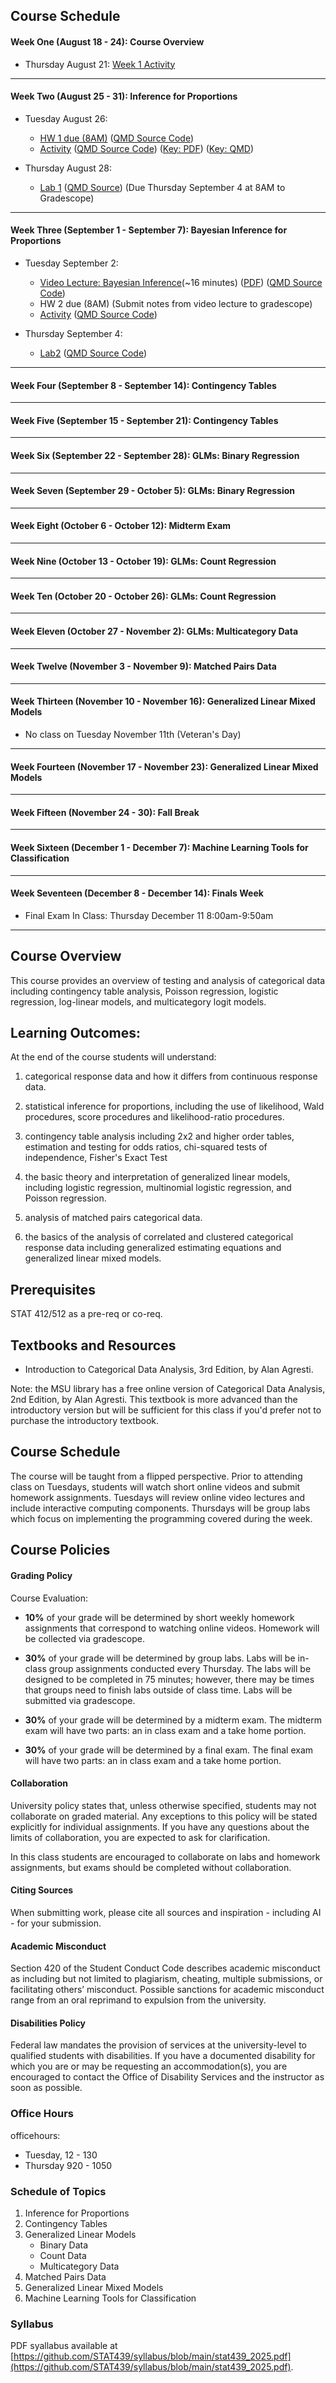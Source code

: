 ## Course Schedule


#### Week One (August 18 - 24): Course Overview

- Thursday August 21: [Week 1 Activity](https://github.com/STAT439/Activities/blob/main/Week1.pdf)

---

#### Week Two (August 25 - 31): Inference for Proportions

- Tuesday August 26:
    - [HW 1 due (8AM)](https://github.com/STAT439/HW/blob/main/HW1_439.pdf) ([QMD Source Code](https://raw.githubusercontent.com/STAT439/HW/refs/heads/main/HW1_439.qmd?token=GHSAT0AAAAAADI5WTVEQZJ52MWB5EYGX6HA2E47SAA))
    - [Activity](https://github.com/STAT439/Activities/blob/main/Week2.pdf) ([QMD Source Code](https://raw.githubusercontent.com/STAT439/Activities/refs/heads/main/Week2.qmd)) ([Key: PDF](https://github.com/STAT439/Activities/blob/main/Week2_key.pdf)) ([Key: QMD](https://raw.githubusercontent.com/STAT439/Activities/refs/heads/main/Week2_key.qmd))
 
- Thursday August 28:
    - [Lab 1](https://github.com/STAT439/Lab/blob/main/Lab1.md) ([QMD Source](https://raw.githubusercontent.com/STAT439/Lab/refs/heads/main/Lab1.qmd)) (Due Thursday September 4 at 8AM to Gradescope)
      
---

#### Week Three (September 1 - September 7): Bayesian Inference for Proportions

- Tuesday September 2:
    - [Video Lecture: Bayesian Inference](https://montana.hosted.panopto.com/Panopto/Pages/Viewer.aspx?id=82d57f07-9242-4003-8746-b344012b79e5)(~16 minutes) ([PDF](https://github.com/STAT439/VideoScripts/blob/main/Week3_script.pdf)) ([QMD Source Code](https://raw.githubusercontent.com/STAT439/VideoScripts/refs/heads/main/Week3_script.qmd))
    - HW 2 due (8AM) (Submit notes from video lecture to gradescope)
    - [Activity](https://github.com/STAT439/Activities/blob/main/Week3.pdf) ([QMD Source Code](https://raw.githubusercontent.com/STAT439/Activities/refs/heads/main/Week3.qmd))
      
- Thursday September 4:
    - [Lab2](https://github.com/STAT439/Lab/blob/main/Lab2.md) ([QMD Source Code](https://raw.githubusercontent.com/STAT439/Lab/refs/heads/main/Lab2.qmd))
      
---

#### Week Four (September 8 - September 14): Contingency Tables



---

#### Week Five (September 15 - September 21): Contingency Tables


---

#### Week Six (September 22 - September 28): GLMs: Binary Regression

---

#### Week Seven (September 29 - October 5): GLMs: Binary Regression



---
#### Week Eight (October 6 - October 12): Midterm Exam


---
#### Week Nine (October 13 - October 19): GLMs: Count Regression


---
#### Week Ten (October 20 - October 26): GLMs: Count Regression

---

#### Week Eleven (October 27 - November 2): GLMs: Multicategory Data

---

#### Week Twelve (November 3 - November 9): Matched Pairs Data


---
#### Week Thirteen (November 10 - November 16): Generalized Linear Mixed Models

- No class on Tuesday November 11th (Veteran's Day)

---
#### Week Fourteen (November 17 - November 23): Generalized Linear Mixed Models

---
#### Week Fifteen (November 24 - 30): Fall Break


---
#### Week Sixteen (December 1 - December 7):  Machine Learning Tools for Classification

  
---
#### Week Seventeen (December 8 - December 14): Finals Week


- Final Exam In Class: Thursday December 11	8:00am-9:50am

---



## Course Overview

This course provides an overview of testing and analysis of categorical data including contingency table analysis, Poisson regression, logistic regression, log-linear models, and multicategory logit models. 

## Learning Outcomes:

At the end of the course students will understand:

1. categorical response data and how it differs from continuous response data.

2. statistical inference for proportions, including the use of likelihood, Wald procedures, score procedures and likelihood-ratio procedures.

3. contingency table analysis including 2x2 and higher order tables, estimation and testing for odds ratios, chi-squared tests of independence, Fisher's Exact Test

4. the basic theory and interpretation of generalized linear models, including logistic regression, multinomial logistic regression, and Poisson regression.

5. analysis of matched pairs categorical data.

6. the basics of the analysis of correlated and clustered categorical response data including generalized estimating equations and generalized linear mixed models.

## Prerequisites

STAT 412/512 as a pre-req or co-req.


## Textbooks and Resources

- Introduction to Categorical Data Analysis, 3rd Edition, by Alan Agresti.

Note: the MSU library has a free online version of Categorical Data Analysis, 2nd Edition, by Alan Agresti. This textbook is more advanced than the introductory version but will be sufficient for this class if you'd prefer not to purchase the introductory textbook.

## Course Schedule

The course will be taught from a flipped perspective. Prior to attending class on Tuesdays, students will watch short online videos and submit homework assignments. Tuesdays will review online video lectures and include interactive computing components. Thursdays will be group labs which focus on implementing the programming covered during the  week. 

## Course Policies


#### Grading Policy

Course Evaluation:

- **10%** of your grade will be determined by short weekly homework assignments that correspond to watching online videos. Homework will be collected via gradescope.

- **30%** of your grade will be determined by group labs. Labs will be in-class group assignments conducted every Thursday. The labs will be designed to be completed in 75 minutes; however, there may be times that groups need to finish labs outside of class time. Labs will be submitted via gradescope. 

- **30%** of your grade will be determined by a midterm exam. The midterm exam will have two parts: an in class exam and a take home portion.

- **30%** of your grade will be determined by a final exam. The final exam will have two parts: an in class exam and a take home portion.


#### Collaboration
University policy states that, unless otherwise specified, students may not collaborate on graded material. Any exceptions to this policy will be stated explicitly for individual assignments. If you have any questions about the limits of collaboration, you are expected to ask for clarification.

In this class students are encouraged to collaborate on labs and homework assignments, but exams should be completed without collaboration. 

####  Citing Sources

When submitting work, please cite all sources and inspiration - including AI - for your submission.

####  Academic Misconduct
Section 420 of the Student Conduct Code describes academic misconduct as including but not limited to plagiarism, cheating, multiple submissions, or facilitating others’ misconduct. Possible sanctions for academic misconduct range from an oral reprimand to expulsion from the university.

#### Disabilities Policy

Federal law mandates the provision of services at the university-level to qualified students with disabilities. If you have a documented disability for which you are or may be requesting an accommodation(s), you are encouraged to contact the Office of Disability Services and the instructor as soon as possible.

### Office Hours

officehours: 
- Tuesday, 12 - 130
- Thursday 920 - 1050

### Schedule of Topics

1.  Inference for Proportions
2.  Contingency Tables
3.  Generalized Linear Models
    - Binary Data
    - Count Data
    - Multicategory Data
4. Matched Pairs Data
5. Generalized Linear Mixed Models
6. Machine Learning Tools for Classification

### Syllabus

PDF syallabus available at [https://github.com/STAT439/syllabus/blob/main/stat439_2025.pdf](https://github.com/STAT439/syllabus/blob/main/stat439_2025.pdf).

